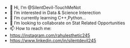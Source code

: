 - 👋 Hi, I’m @SilentDevil-TouchMeNot
- 👀 I’m interested in Data & Science Interection
- 🌱 I’m currently learning C++,Python...
- 💞️ I’m looking to collaborate on Stat Related Opportunities
- 📫 How to reach me:
- https://instagram.com/rahulesthetic245
- https://www.linkedin.com/in/silentdevil245

<!---
SilentDevil-TouchMeNot/SilentDevil-TouchMeNot is a ✨ special ✨ repository because its `README.md` (this file) appears on your GitHub profile.
You can click the Preview link to take a look at your changes.
--->
